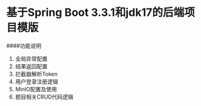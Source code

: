 <h1>基于Spring Boot 3.3.1和jdk17的后端项目模版</h1>



####功能说明

1. 全局异常配置
2. 结果返回配置
3. 拦截器解析Token
4. 用户登录注册逻辑
5. MinIO配置及使用
6. 题目相关CRUD代码逻辑